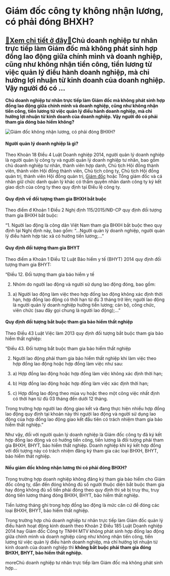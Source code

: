 Giám đốc công ty không nhận lương, có phải đóng BHXH?
=====================================================

[:gift:Xem chi tiết ở đây:gift:](https://hddtvn.com/giam-doc-cong-ty-khong-nhan-luong-co-phai-dong-bhxh/)Chủ doanh nghiệp tư nhân trực tiếp làm Giám đốc mà không phát sinh hợp đồng lao động giữa chính mình và doanh nghiệp, cũng như không nhận tiền công, tiền lương từ việc quản lý điều hành doanh nghiệp, mà chỉ hưởng lợi nhuận từ kinh doanh của doanh nghiệp. Vậy người đó có …
--------------------------------------------------------------------------------------------------------------------------------------------------------------------------------------------------------------------------------------------------------------------------------

**Chủ doanh nghiệp tư nhân trực tiếp làm Giám đốc mà không phát sinh hợp đồng lao động giữa chính mình và doanh nghiệp, cũng như không nhận tiền công, tiền lương từ việc quản lý điều hành doanh nghiệp, mà chỉ hưởng lợi nhuận từ kinh doanh của doanh nghiệp. Vậy người đó có phải tham gia đóng bảo hiểm không?**


![Giám đốc không nhận lương, có phải đóng BHXH?](https://hddtvn.com/wp-content/uploads/2021/01/caucasian-man-business-suit-sitting-office-working-computer-writing-paper_1098-20577.jpg "Giám đốc không nhận lương, có phải đóng BHXH?")


#### **Người quản lý doanh nghiệp là gì?**


Theo Khoản 18 Điều 4 Luật Doanh nghiệp 2014, người quản lý doanh nghiệp là người quản lý công ty và người quản lý doanh nghiệp tư nhân, bao gồm chủ doanh nghiệp tư nhân, thành viên hợp danh, Chủ tịch Hội đồng thành viên, thành viên Hội đồng thành viên, Chủ tịch công ty, Chủ tịch Hội đồng quản trị, thành viên Hội đồng quản trị, [Giám đốc](#) hoặc Tổng giám đốc và cá nhân giữ chức danh quản lý khác có thẩm quyền nhân danh công ty ký kết giao dịch của công ty theo quy định tại Điều lệ công ty.


#### **Quy định về đối tượng tham gia BHXH bắt buộc**


Theo điểm đ Khoản 1 Điều 2 Nghị định 115/2015/NĐ-CP quy định đối tượng tham gia BHXH bắt buộc:  

“1. Người lao động là công dân Việt Nam tham gia BHXH bắt buộc theo quy định tại Nghị định này, bao gồm: “…Người quản lý doanh nghiệp, người quản lý điều hành hợp tác xã có hưởng tiền lương;…”


#### **Quy định đối tượng tham gia BHYT**


Theo điểm a Khoản 1 Điều 12 Luật Bảo hiểm y tế (BHYT) 2014 quy định đối tượng tham gia BHYT:  

“Điều 12. Đối tượng tham gia bảo hiểm y tế




2. Nhóm do người lao động và người sử dụng lao động đóng, bao gồm:

4. a) Người lao động làm việc theo hợp đồng lao động không xác định thời hạn, hợp đồng lao động có thời hạn từ đủ 3 tháng trở lên; người lao động là người quản lý doanh nghiệp hưởng tiền lương; cán bộ, công chức, viên chức (sau đây gọi chung là người lao động);…”



#### **Quy định đối tượng bắt buộc tham gia bảo hiểm thất nghiệp**


Theo Điều 43 Luật Việc làm 2013 quy định đối tượng bắt buộc tham gia bảo hiểm thất nghiệp:


“Điều 43. Đối tượng bắt buộc tham gia bảo hiểm thất nghiệp




2. Người lao động phải tham gia bảo hiểm thất nghiệp khi làm việc theo hợp đồng lao động hoặc hợp đồng làm việc như sau:

4. a) Hợp đồng lao động hoặc hợp đồng làm việc không xác định thời hạn;

6. b) Hợp đồng lao động hoặc hợp đồng làm việc xác định thời hạn;

8. c) Hợp đồng lao động theo mùa vụ hoặc theo một công việc nhất định có thời hạn từ đủ 03 tháng đến dưới 12 tháng.



Trong trường hợp người lao động giao kết và đang thực hiện nhiều hợp đồng lao động quy định tại khoản này thì người lao động và người sử dụng lao động của hợp đồng lao động giao kết đầu tiên có trách nhiệm tham gia bảo hiểm thất nghiệp.”


Như vậy, đối với người quản lý doanh nghiệp là Giám đốc công ty đã ký kết hợp đồng lao động và có hưởng tiền công, tiền lương là đối tượng phải tham gia BHXH, BHYT, bảo hiểm thất nghiệp. Doanh nghiệp khi ký kết hợp đồng với đối tượng này có trách nhiệm đăng ký tham gia các loại BHXH, BHYT, bảo hiểm thất nghiệp.


#### **Nếu giám đốc không nhận lương thì có phải đóng BHXH?**


Trong trường hợp doanh nghiệp không đăng ký tham gia bảo hiểm cho Giám đốc công ty, dẫn đến đóng không đủ số người thuộc diện bắt buộc tham gia hay đóng không đủ số tiền phải đóng theo quy định thì sẽ bị truy thu, truy đóng tiền lương tháng đóng BHXH, BHYT, bảo hiểm thất nghiệp.


Tiền lương tháng ghi trong hợp đồng lao động là mức căn cứ để đóng các loại BHXH, BHYT, bảo hiểm thất nghiệp.


Trong trường hợp chủ doanh nghiệp tư nhân trực tiếp làm Giám đốc quản lý điều hành hoạt động kinh doanh theo Khoản 2 Điều 185 Luật Doanh nghiệp 2014 hay Giám đốc Công ty TNHH MTV không phát sinh hợp đồng lao động giữa chính mình và doanh nghiệp cũng như không nhận tiền công, tiền lương từ việc quản lý điều hành doanh nghiệp, mà chỉ hưởng lợi nhuận từ kinh doanh của doanh nghiệp thì **không bắt buộc phải tham gia đóng BHXH, BHYT, bảo hiểm thất nghiệp.**


moreChủ doanh nghiệp tư nhân trực tiếp làm Giám đốc mà không phát sinh hợp…

